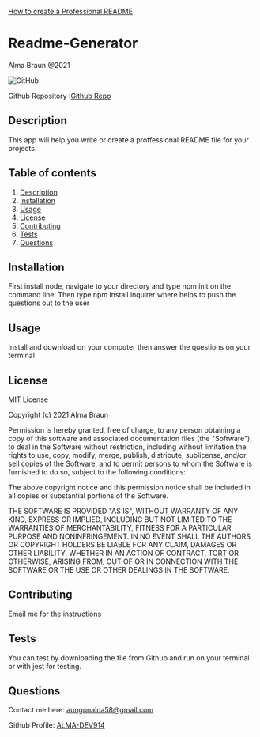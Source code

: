 [How to create a Professional README](./readme-guide.md)
# Readme-Generator
Alma Braun @2021

<img alt="GitHub" src="https://img.shields.io/github/license/Alma-Dev914/Readme-Generator">

Github Repository :[Github Repo](https://github.com/ALMA-DEV914/README-Generator)
        
## Description<a name="description"></a>
This app will help you write or create a proffessional README file for your projects.

    
## Table of contents
    
1. [Description](#description)
2. [Installation](#installation)
3. [Usage](#usage)
4. [License](#license)
5. [Contributing](#contributing)
6. [Tests](#tests)
7. [Questions](#questions)
        
## Installation<a name="installation"></a>
First install node, navigate to your directory and type npm init on the command line. Then type npm install inquirer where helps to push the questions out to the user

## Usage<a name="usage"></a>

Install and download on your computer then answer the questions on your terminal
    
## License<a name="license"></a>

MIT License

Copyright (c) 2021 Alma Braun

Permission is hereby granted, free of charge, to any person obtaining a copy
of this software and associated documentation files (the "Software"), to deal
in the Software without restriction, including without limitation the rights
to use, copy, modify, merge, publish, distribute, sublicense, and/or sell
copies of the Software, and to permit persons to whom the Software is
furnished to do so, subject to the following conditions:

The above copyright notice and this permission notice shall be included in all
copies or substantial portions of the Software.

THE SOFTWARE IS PROVIDED "AS IS", WITHOUT WARRANTY OF ANY KIND, EXPRESS OR
IMPLIED, INCLUDING BUT NOT LIMITED TO THE WARRANTIES OF MERCHANTABILITY,
FITNESS FOR A PARTICULAR PURPOSE AND NONINFRINGEMENT. IN NO EVENT SHALL THE
AUTHORS OR COPYRIGHT HOLDERS BE LIABLE FOR ANY CLAIM, DAMAGES OR OTHER
LIABILITY, WHETHER IN AN ACTION OF CONTRACT, TORT OR OTHERWISE, ARISING FROM,
OUT OF OR IN CONNECTION WITH THE SOFTWARE OR THE USE OR OTHER DEALINGS IN THE
SOFTWARE.
    
## Contributing<a name="contirbuting"></a>
Email me for the instructions

## Tests<a name="tests"></a>
You can test by downloading the file from Github and run on your terminal or with jest for testing.
    
## Questions<a name="questions"></a>
Contact me here: <a href = "mailto: aungonalna58@gmail.com"> aungonalna58@gmail.com</a>

Github Profile: <a href="https://github.com/ALMA-DEV914">ALMA-DEV914</a> 

    
